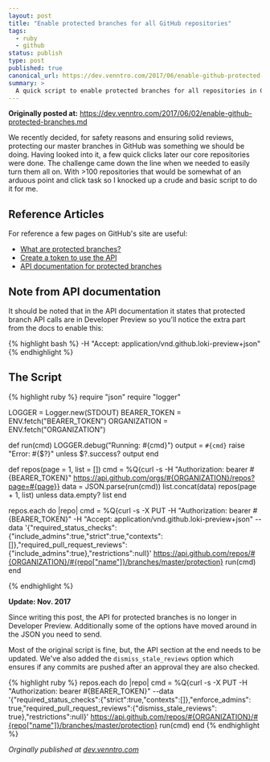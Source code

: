 ```yaml
---
layout: post
title: "Enable protected branches for all GitHub repositories"
tags:
  - ruby
  - github
status: publish
type: post
published: true
canonical_url: https://dev.venntro.com/2017/06/enable-github-protected-branches/
summary: >
  A quick script to enable protected branches for all repositories in GitHub
---
```


**Originally posted at:** https://dev.venntro.com/2017/06/02/enable-github-protected-branches.md

We recently decided, for safety reasons and ensuring solid reviews, protecting our master branches in GitHub was something we should be doing. Having looked into it, a few quick clicks later our core repositories were done. The challenge came down the line when we needed to easily turn them all on. With >100 repositories that would be somewhat of an arduous point and click task so I knocked up a crude and basic script to do it for me.

## Reference Articles

For reference a few pages on GitHub's site are useful:

* [What are protected branches?][githubpb]
* [Create a token to use the API][newtoken]
* [API documentation for protected branches][apidocs]

## Note from API documentation

It should be noted that in the API documentation it states that protected branch API calls are in Developer Preview so you'll notice the extra part from the docs to enable this:

{% highlight bash %}
-H "Accept: application/vnd.github.loki-preview+json"
{% endhighlight %}

## The Script

{% highlight ruby %}
require "json"
require "logger"

LOGGER = Logger.new(STDOUT)
BEARER_TOKEN = ENV.fetch("BEARER_TOKEN")
ORGANIZATION = ENV.fetch("ORGANIZATION")

def run(cmd)
  LOGGER.debug("Running: #{cmd}")
  output = `#{cmd}`
  raise "Error: #{$?}" unless $?.success?
  output
end

def repos(page = 1, list = [])
  cmd = %Q{curl -s -H "Authorization: bearer #{BEARER_TOKEN}" https://api.github.com/orgs/#{ORGANIZATION}/repos?page=#{page}}
  data = JSON.parse(run(cmd))
  list.concat(data)
  repos(page + 1, list) unless data.empty?
  list
end

repos.each do |repo|
  cmd = %Q{curl -s -X PUT -H "Authorization: bearer #{BEARER_TOKEN}" -H "Accept: application/vnd.github.loki-preview+json" --data '{"required_status_checks":{"include_admins":true,"strict":true,"contexts":[]},"required_pull_request_reviews":{"include_admins":true},"restrictions":null}' https://api.github.com/repos/#{ORGANIZATION}/#{repo["name"]}/branches/master/protection}
  run(cmd)
end

{% endhighlight %}

**Update: Nov. 2017**

Since writing this post, the API for protected branches is no longer in Developer Preview. Additionally some of the options have moved around in the JSON you need to send.

Most of the original script is fine, but, the API section at the end needs to be updated. We've also added the `dismiss_stale_reviews` option which ensures if any commits are pushed after an approval they are also checked.

{% highlight ruby %}
repos.each do |repo|
  cmd = %Q{curl -s -X PUT -H "Authorization: bearer #{BEARER_TOKEN}" --data '{"required_status_checks":{"strict":true,"contexts":[]},"enforce_admins": true,"required_pull_request_reviews":{"dismiss_stale_reviews": true},"restrictions":null}' https://api.github.com/repos/#{ORGANIZATION}/#{repo["name"]}/branches/master/protection}
  run(cmd)
end
{% endhighlight %}

<em>Orginally published at <a href="{{ page.canonical_url }}">dev.venntro.com</a></em>

[githubpb]: https://help.github.com/articles/about-protected-branches/
[newtoken]: https://github.com/settings/tokens/new
[apidocs]: https://developer.github.com/v3/repos/branches/#update-branch-protection
